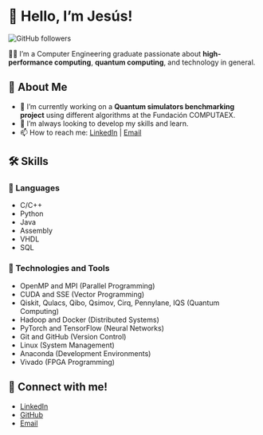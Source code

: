 # 👋 Hello, I’m Jesús!

![GitHub followers](https://img.shields.io/github/followers/Cerrudoxx?style=social)

👨‍💻 I’m a Computer Engineering graduate passionate about **high-performance computing**, **quantum computing**, and technology in general.

## 🌟 About Me

- 🔭 I’m currently working on a **Quantum simulators benchmarking project** using different algorithms at the Fundación COMPUTAEX.
- 🤔 I’m always looking to develop my skills and learn.
- 📫 How to reach me: [LinkedIn](https://www.linkedin.com/in/jcerrudoh) | [Email](mailto:jesuscerrudoh@gmail.com)

## 🛠️ Skills

### 🔧 Languages

- C/C++
- Python
- Java
- Assembly
- VHDL
- SQL

### 🧰 Technologies and Tools

- OpenMP and MPI (Parallel Programming)
- CUDA and SSE (Vector Programming)
- Qiskit, Qulacs, Qibo, Qsimov, Cirq, Pennylane, IQS (Quantum Computing)
- Hadoop and Docker (Distributed Systems)
- PyTorch and TensorFlow (Neural Networks)
- Git and GitHub (Version Control)
- Linux (System Management)
- Anaconda (Development Environments)
- Vivado (FPGA Programming)

## 🤝 Connect with me!

- [LinkedIn](https://www.linkedin.com/in/jcerrudoh)
- [GitHub](https://github.com/Cerrudoxx)
- [Email](mailto:jesuscerrudoh@gmail.com)
